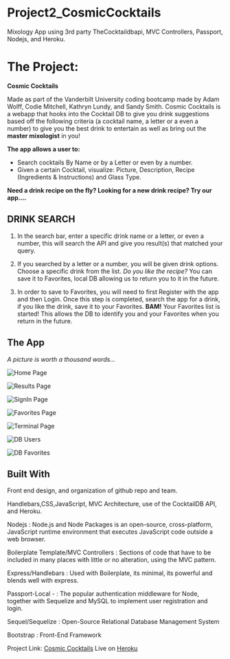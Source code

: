 # Project2_CosmicCocktails
Mixology App using 3rd party TheCocktaildbapi, MVC Controllers, Passport, Nodejs, and Heroku.

# The Project:

**Cosmic Cocktails** 

Made as part of the Vanderbilt University coding bootcamp made by Adam Wolff, Codie Mitchell, Kathryn Lundy, and Sandy Smith. Cosmic Cocktails is a webapp that hooks into the Cocktail DB to give you drink suggestions based off the following criteria (a cocktail name, a letter or a even a number) to give you the best drink to entertain as well as bring out the **master mixologist** in you!

**The app allows a user to:**

- Search cocktails By Name or by a Letter or even by a number.
- Given a certain Cocktail, visualize: Picture, Description, Recipe (Ingredients & Instructions) and Glass Type.

**Need a drink recipe on the fly?  Looking for a new drink recipe?  Try our app....**

## DRINK SEARCH
1.  In the search bar, enter a specific drink name or a letter, or even a number, this will search the API and give you result(s) that matched your query.

2.  If you searched by a letter or a number, you will be given drink options.  Choose a specific drink from the list. *Do you like the recipe?* You can save it to Favorites, local DB allowing us to return you to it in the future.  

3.  In order to save to Favorites, you will need to first Register with the app and then Login. Once this step is completed, search the app for a drink, if you like the drink, save it to your Favorites. **BAM!** Your Favorites list is started!  This allows the DB to identify you and your Favorites when you return in the future.

## The App

*A picture is worth a thousand words...*


![Home Page](https://github.com/slsmi285/Project2_CosmicCocktails/blob/master/public/assets/img/SearchPage_results.PNG)


![Results Page](https://github.com/slsmi285/Project2_CosmicCocktails/blob/master/public/assets/img/ResultsPage.PNG)


![SignIn Page](https://github.com/slsmi285/Project2_CosmicCocktails/blob/master/public/assets/img/SignIn_RegisterPage.PNG)


![Favorites Page](https://github.com/slsmi285/Project2_CosmicCocktails/blob/master/public/assets/img/Sql_Favorites.PNG)


![Terminal Page](https://github.com/slsmi285/Project2_CosmicCocktails/blob/master/public/assets/img/terminal%20log.PNG)


![DB Users](https://github.com/slsmi285/Project2_CosmicCocktails/blob/master/public/assets/img/Sql_Users.PNG)


![DB Favorites](https://github.com/slsmi285/Project2_CosmicCocktails/blob/master/public/assets/img/Sql_Favorites.PNG)


## Built With

Front end design, and organization of github repo and team.

Handlebars,CSS,JavaScript, MVC Architecture, use of the CocktailDB API, and Heroku.

Nodejs
:   Node.js and Node Packages is an open-source, cross-platform, JavaScript runtime environment that executes JavaScript code outside a web browser.

Boilerplate Template/MVC Controllers
:   Sections of code that have to be included in many places with little or no alteration, using the MVC pattern. 

Express/Handlebars
:   Used with Boilerplate, its minimal, its powerful and blends well with express.

Passport-Local - 
:   The popular authentication middleware for Node, together with Sequelize and MySQL to implement user registration and login.

Sequel/Sequelize
:   Open-Source Relational Database Management System

Bootstrap
:   Front-End Framework

Project Link: [Cosmic Cocktails](https://slsmi285.github.io/Project2_CosmicCocktails/)
Live on [Heroku](https://****.herokuapp.com/)



